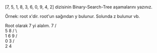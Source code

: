 [7, 5, 1, 8, 3, 6, 0, 9, 4, 2] dizisinin Binary-Search-Tree aşamalarını yazınız.

Örnek: root x'dir. root'un sağından y bulunur. Solunda z bulunur vb.

Root olarak 7 yi alalım.
		 7
	   /   \
	  5     8
	 / \     \
	1   6     9
   / \
  0   3
     / \
	2   4